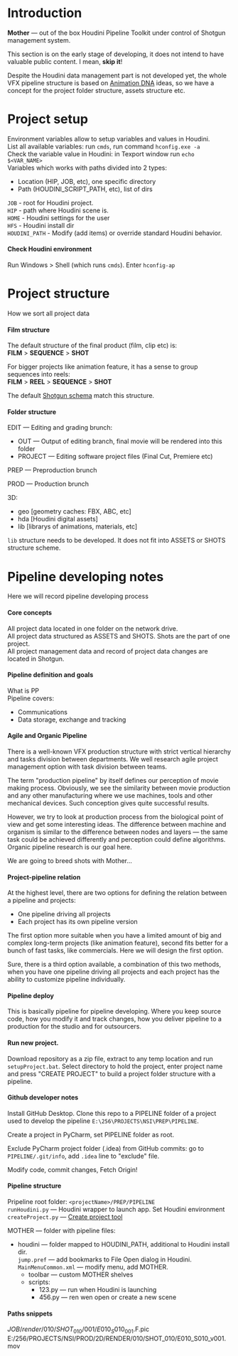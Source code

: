 # Introduction
**Mother** — out of the box Houdini Pipeline Toolkit under control of Shotgun management system. 

This section is on the early stage of developing, it does not intend to have valuable public content. I mean, **skip it**!

Despite the Houdini data management part is not developed yet, the whole VFX pipeline structure is based on [Animation DNA](https://github.com/kiryha/AnimationDNA/wiki) ideas, so we have a concept for the project folder structure, assets structure etc.

# Project setup
Environment variables allow to setup variables and values in Houdini.  
List all available variables: run `cmds`, run command `hconfig.exe -a`  
Check the variable value in Houdini: in Texport window run `echo $<VAR_NAME>`  
Variables which works with paths divided into 2 types:  
- Location (HIP, JOB, etc), one specific directory
- Path (HOUDINI_SCRIPT_PATH, etc), list of dirs

`JOB` - root for Houdini project.  
`HIP` - path where Houdini scene is.  
`HOME` - Houdini settings for the user  
`HFS` - Houdini install dir  
`HOUDINI_PATH` - Modify (add items) or override standard Houdini behavior. 

#### Check Houdini environment
Run Windows > Shell (which runs `cmds`). Enter `hconfig-ap`

# Project structure
How we sort all project data

#### Film structure
The default structure of the final product (film, clip etc) is:  
**FILM** > **SEQUENCE** > **SHOT**

For bigger projects like animation feature, it has a sense to group sequences into reels:  
**FILM** > **REEL** > **SEQUENCE** > **SHOT**

The default [Shotgun schema](https://support.shotgunsoftware.com/hc/en-us/articles/219031358-Shotgun-schema) match this structure.

#### Folder structure

EDIT — Editing and grading brunch:
- OUT — Output of editing branch, final movie will be rendered into this folder
- PROJECT — Editing software project files (Final Cut, Premiere etc)

PREP — Preproduction brunch

PROD — Production brunch

3D:
- geo [geometry caches: FBX, ABC, etc]  
- hda [Houdini digital assets]  
- lib [librarys of animations, materials, etc]  

`lib` structure needs to be developed. It does not fit into ASSETS or SHOTS structure scheme.

# Pipeline developing notes
Here we will record pipeline developing process

#### Core concepts
All project data located in one folder on the network drive.  
All project data structured as ASSETS and SHOTS. Shots are the part of one project.  
All project management data and record of project data changes are located in Shotgun.

#### Pipeline definition and goals
What is PP  
Pipeline covers:
- Communications  
- Data storage, exchange and tracking


#### Agile and Organic Pipeline
There is a well-known VFX production structure with strict vertical hierarchy and tasks division between departments. We well research agile project management option with task division between teams. 

The term "production pipeline" by itself defines our perception of movie making process. Obviously, we see the similarity between movie production and any other manufacturing where we use machines, tools and other mechanical devices. Such conception gives quite successful results.

However, we try to look at production process from the biological point of view and get some interesting ideas. The difference between machine and organism is similar to the difference between nodes and layers — the same task could be achieved differently and perception could define algorithms. Organic pipeline research is our goal here.

We are going to breed shots with Mother...

#### Project-pipeline relation
At the highest level, there are two options for defining the relation between a pipeline and projects:
- One pipeline driving all projects  
- Each project has its own pipeline version  

The first option more suitable when you have a limited amount of big and complex long-term projects (like animation feature), second fits better for a bunch of fast tasks, like commercials. Here we will design the first option.

Sure, there is a third option available, a combination of this two methods, when you have one pipeline driving all projects and each project has the ability to customize pipeline individually.

#### Pipeline deploy
This is basically pipeline for pipeline developing. Where you keep source code, how you modify it and track changes, how you deliver pipeline to a production for the studio and for outsourcers.

#### Run new project.
Download repository as a zip file, extract to any temp location and run `setupProject.bat`. Select directory to hold the project, enter project name and press "CREATE PROJECT" to build a project folder structure with a pipeline. 

#### Github developer notes
Install GitHub Desktop. Clone this repo to a PIPELINE folder of a project used to develop the pipeline `E:\256\PROJECTS\NSI\PREP\PIPELINE`.

Create a project in PyCharm, set PIPELINE folder as root.

Exclude PyCharm project folder (.idea) from GitHub commits: go to `PIPELINE/.git/info`, add `.idea` line to "exclude" file.

Modify code, commit changes, Fetch Origin!

#### Pipeline structure
Pripeline root folder: `<projectName>/PREP/PIPELINE`  
`runHoudini.py` — Houdini wrapper to launch app. Set Houdini environment  
`createProject.py` — [Create project tool](tools#create-project)  

MOTHER — folder with pipeline files:
- houdini — folder mapped to HOUDINI_PATH, additional to Houdini install dir.  
`jump.pref`  — add bookmarks to File Open dialog in Houdini.  
`MainMenuCommon.xml` — modify menu, add MOTHER.
  - toolbar — custom MOTHER shelves  
  - scripts:
    - 123.py — run when Houdini is launching  
    - 456.py — ren wen open or create a new scene

 
#### Paths snippets

$JOB/render/010/SHOT_010/001/E010_S010_001.$F.pic
E:/256/PROJECTS/NSI/PROD/2D/RENDER/010/SHOT_010/E010_S010_v001.mov